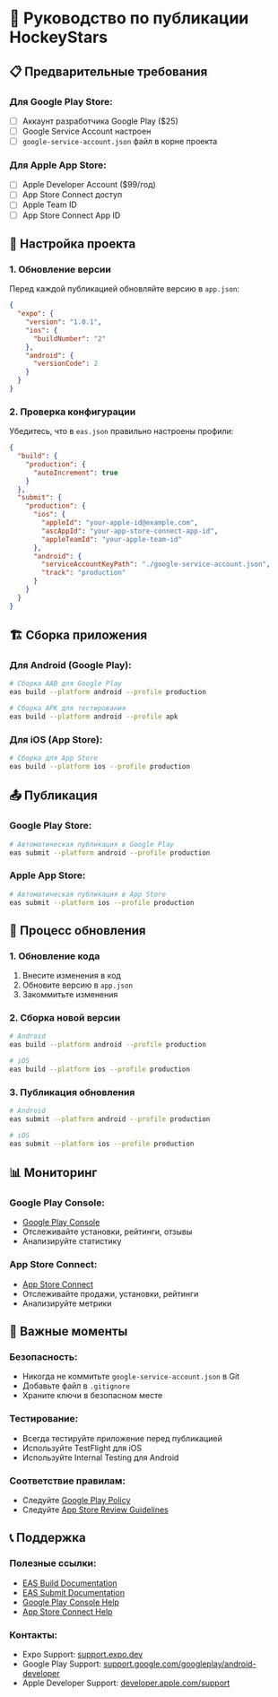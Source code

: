 # 🚀 Руководство по публикации HockeyStars

## 📋 Предварительные требования

### Для Google Play Store:
- [ ] Аккаунт разработчика Google Play ($25)
- [ ] Google Service Account настроен
- [ ] `google-service-account.json` файл в корне проекта

### Для Apple App Store:
- [ ] Apple Developer Account ($99/год)
- [ ] App Store Connect доступ
- [ ] Apple Team ID
- [ ] App Store Connect App ID

## 🔧 Настройка проекта

### 1. Обновление версии
Перед каждой публикацией обновляйте версию в `app.json`:

```json
{
  "expo": {
    "version": "1.0.1",
    "ios": {
      "buildNumber": "2"
    },
    "android": {
      "versionCode": 2
    }
  }
}
```

### 2. Проверка конфигурации
Убедитесь, что в `eas.json` правильно настроены профили:

```json
{
  "build": {
    "production": {
      "autoIncrement": true
    }
  },
  "submit": {
    "production": {
      "ios": {
        "appleId": "your-apple-id@example.com",
        "ascAppId": "your-app-store-connect-app-id",
        "appleTeamId": "your-apple-team-id"
      },
      "android": {
        "serviceAccountKeyPath": "./google-service-account.json",
        "track": "production"
      }
    }
  }
}
```

## 🏗️ Сборка приложения

### Для Android (Google Play):
```bash
# Сборка AAB для Google Play
eas build --platform android --profile production

# Сборка APK для тестирования
eas build --platform android --profile apk
```

### Для iOS (App Store):
```bash
# Сборка для App Store
eas build --platform ios --profile production
```

## 📤 Публикация

### Google Play Store:
```bash
# Автоматическая публикация в Google Play
eas submit --platform android --profile production
```

### Apple App Store:
```bash
# Автоматическая публикация в App Store
eas submit --platform ios --profile production
```

## 🔄 Процесс обновления

### 1. Обновление кода
1. Внесите изменения в код
2. Обновите версию в `app.json`
3. Закоммитьте изменения

### 2. Сборка новой версии
```bash
# Android
eas build --platform android --profile production

# iOS
eas build --platform ios --profile production
```

### 3. Публикация обновления
```bash
# Android
eas submit --platform android --profile production

# iOS
eas submit --platform ios --profile production
```

## 📊 Мониторинг

### Google Play Console:
- [Google Play Console](https://play.google.com/console)
- Отслеживайте установки, рейтинги, отзывы
- Анализируйте статистику

### App Store Connect:
- [App Store Connect](https://appstoreconnect.apple.com/)
- Отслеживайте продажи, установки, рейтинги
- Анализируйте метрики

## 🚨 Важные моменты

### Безопасность:
- Никогда не коммитьте `google-service-account.json` в Git
- Добавьте файл в `.gitignore`
- Храните ключи в безопасном месте

### Тестирование:
- Всегда тестируйте приложение перед публикацией
- Используйте TestFlight для iOS
- Используйте Internal Testing для Android

### Соответствие правилам:
- Следуйте [Google Play Policy](https://play.google.com/about/developer-content-policy/)
- Следуйте [App Store Review Guidelines](https://developer.apple.com/app-store/review/guidelines/)

## 📞 Поддержка

### Полезные ссылки:
- [EAS Build Documentation](https://docs.expo.dev/build/introduction/)
- [EAS Submit Documentation](https://docs.expo.dev/submit/introduction/)
- [Google Play Console Help](https://support.google.com/googleplay/android-developer)
- [App Store Connect Help](https://help.apple.com/app-store-connect/)

### Контакты:
- Expo Support: [support.expo.dev](https://support.expo.dev)
- Google Play Support: [support.google.com/googleplay/android-developer](https://support.google.com/googleplay/android-developer)
- Apple Developer Support: [developer.apple.com/support](https://developer.apple.com/support)

